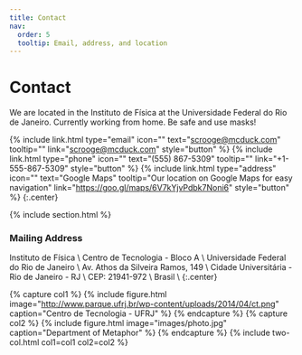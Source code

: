 ```yaml
---
title: Contact
nav:
  order: 5
  tooltip: Email, address, and location
---
```


# <i class="fas fa-envelope"></i>Contact

We are located in the Instituto de Física at the Universidade Federal do Rio de Janeiro. Currently working from home.
Be safe and use masks!

{%
  include link.html
  type="email"
  icon=""
  text="scrooge@mcduck.com"
  tooltip=""
  link="scrooge@mcduck.com"
  style="button"
%}
{%
  include link.html
  type="phone"
  icon=""
  text="(555) 867-5309"
  tooltip=""
  link="+1-555-867-5309"
  style="button"
%}
{%
  include link.html
  type="address"
  icon=""
  text="Google Maps"
  tooltip="Our location on Google Maps for easy navigation"
  link="https://goo.gl/maps/6V7kYjvPdbk7Noni6"
  style="button"
%}
{:.center}

{% include section.html %}

### <i class="fas fa-mail-bulk"></i>Mailing Address

Instituto de Física \\
Centro de Tecnologia - Bloco A \\
Universidade Federal do Rio de Janeiro \\
Av. Athos da Silveira Ramos, 149 \\
Cidade Universitária - Rio de Janeiro - RJ \\
CEP: 21941-972 \\
Brasil \\
{:.center}

{% capture col1 %}
{%
  include figure.html
  image="http://www.parque.ufrj.br/wp-content/uploads/2014/04/ct.png"
  caption="Centro de Tecnologia - UFRJ"
%}
{% endcapture %}
{% capture col2 %}
{%
  include figure.html
  image="images/photo.jpg"
  caption="Department of Metaphor"
%}
{% endcapture %}
{% include two-col.html col1=col1 col2=col2 %}
